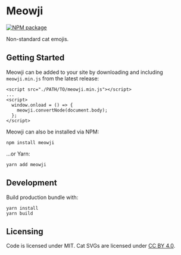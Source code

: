 # Meowji

[![NPM package](https://img.shields.io/npm/v/meowji)](https://www.npmjs.com/package/meowji)

Non-standard cat emojis.

## Getting Started

Meowji can be added to your site by downloading and including `meowji.min.js` from the latest release:

```
<script src="./PATH/TO/meowji.min.js"></script>
...
<script>
  window.onload = () => {
    meowji.convertNode(document.body);
  };
</script>
```

Meowji can also be installed via NPM:

```
npm install meowji
```

...or Yarn:

```
yarn add meowji
```

## Development

Build production bundle with:

```
yarn install
yarn build
```

## Licensing

Code is licensed under MIT. Cat SVGs are licensed under [CC BY 4.0](https://creativecommons.org/licenses/by/4.0/).